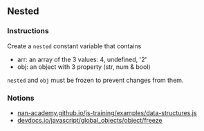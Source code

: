 ## Nested

### Instructions

Create a `nested` constant variable that contains
- arr: an array of the 3 values: 4, undefined, '2'
- obj: an object with 3 property (str, num & bool)

`nested` and `obj` must be frozen to prevent changes from them.


### Notions

- [nan-academy.github.io/js-training/examples/data-structures.js](https://nan-academy.github.io/js-training/examples/data-structures.js)
- [devdocs.io/javascript/global_objects/object/freeze](https://devdocs.io/javascript/global_objects/object/freeze)
